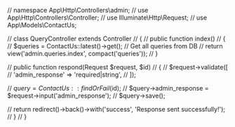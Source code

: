 // namespace App\Http\Controllers\admin;
// use App\Http\Controllers\Controller;
// use Illuminate\Http\Request;
// use App\Models\ContactUs;


// class QueryController extends Controller
// {
//     public function index()
//     {
//         $queries = ContactUs::latest()->get();  // Get all queries from DB
//         return view('admin.queries.index', compact('queries'));
//     }

//     public function respond(Request $request, $id)
//     {
//         $request->validate([
//             'admin_response' => 'required|string',
//         ]);

//         $query = ContactUs::findOrFail($id);
//         $query->admin_response = $request->input('admin_response');
//         $query->save();

//         return redirect()->back()->with('success', 'Response sent successfully!');
//     }
// }